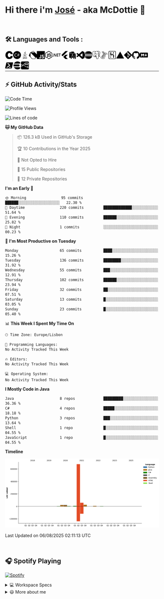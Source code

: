 <div class="bg-gray">

# Hi there i'm [José](https://www.linkedin.com/in/joseefcs/) - aka McDottie 👋
<br />

## 🛠️ Languages and Tools :
 
<picture>
<source media="(prefers-color-scheme: dark)" srcset="./img/cn.svg" width="26px" height="26px">
<img align="left" alt="C" width="26px" height="26px" src="./img/c.svg" />
</picture>

<picture>
<source media="(prefers-color-scheme: dark)" srcset="./img/csharpn.svg" width="26px" height="26px">
<img align="left" alt="CSharp" width="26px" height="26px" src="./img/csharp.svg" />
</picture>

<picture>
<source media="(prefers-color-scheme: dark)" srcset="./img/javan.svg" width="26px" height="26px">
<img align="left" alt="Java" width="26px" height="26px" src="./img/java.svg" />
</picture>

<picture>
<source media="(prefers-color-scheme: dark)" srcset="./img/dartn.svg" width="26px" height="26px">
<img align="left" alt="Dart" width="26px" height="26px" src="./img/dart.svg" />
</picture>

<picture>
<source media="(prefers-color-scheme: dark)" srcset="./img/javascriptn.svg" width="26px" height="26px">
<img align="left" alt="JavaScript" width="26px" height="26px" src="./img/javascript.svg" />
</picture>


<picture>
<source media="(prefers-color-scheme: dark)" srcset="./img/nodedotjsn.svg" width="26px" height="26px">
<img align="left" alt="NodeJs" width="26px" height="26px" src="./img/nodedotjs.svg" />
</picture>

<picture>
<source media="(prefers-color-scheme: dark)" srcset="./img/dotnetn.svg" width="26px" height="26px">
<img align="left" alt="DotNet" width="26px" height="26px" src="./img/dotnet.svg" />
</picture>

<picture>
<source media="(prefers-color-scheme: dark)" srcset="./img/fluttern.svg" width="26px" height="26px">
<img align="left" alt="Flutter" width="26px" height="26px" src="./img/flutter.svg" />
</picture>

<picture>
<source media="(prefers-color-scheme: dark)" srcset="./img/androidstudion.svg" width="26px" height="26px">
<img align="left" alt="AndroidStudio" width="26px" height="26px" src="./img/androidstudio.svg" />
</picture>

<picture>
<source media="(prefers-color-scheme: dark)" srcset="./img/visualstudiocoden.svg" width="26px" height="26px">
<img align="left" alt="VSCode" width="26px" height="26px" src="./img/visualstudiocode.svg" />
</picture>

<picture>
<source media="(prefers-color-scheme: dark)" srcset="./img/eclipseiden.svg" width="26px" height="26px">
<img align="left" alt="Eclipse" width="26px" height="26px" src="./img/eclipseide.svg" />
</picture>

<picture>
<source media="(prefers-color-scheme: dark)" srcset="./img/postgresqln.svg" width="26px" height="26px">
<img align="left" alt="PostgreSQL" width="26px" height="26px" src="./img/postgresql.svg" />
</picture>

<picture>
<source media="(prefers-color-scheme: dark)" srcset="./img/microsoftsqlservern.svg" width="26px" height="26px">
<img align="left" alt="MSQL" width="26px" height="26px" src="./img/microsoftsqlserver.svg" />
</picture>

<picture>
<source media="(prefers-color-scheme: dark)" srcset="./img/herokun.svg" width="26px" height="26px">
<img align="left" alt="Heroku" width="26px" height="26px" src="./img/heroku.svg" />
</picture>

<picture>
<source media="(prefers-color-scheme: dark)" srcset="./img/verceln.svg" width="26px" height="26px">
<img align="left" alt="Vercel" width="26px" height="26px" src="./img/vercel.svg" />
</picture>

<picture>
<source media="(prefers-color-scheme: dark)" srcset="./img/gitn.svg" width="26px" height="26px">
<img align="left" alt="Git" width="26px" height="26px" src="./img/git.svg" />
</picture>

<picture>
<source media="(prefers-color-scheme: dark)" srcset="./img/githubn.svg" width="26px" height="26px">
<img align="left" alt="Git" width="26px" height="26px" src="./img/github.svg" />
</picture>

<picture>
<source media="(prefers-color-scheme: dark)" srcset="./img/markdownn.svg" width="26px" height="26px">
<img align="left" alt="Markdown" width="26px" height="26px" src="./img/markdown.svg" />
</picture>

 <br />  
 <br />  

<picture>
<source media="(prefers-color-scheme: dark)" srcset="./img/powershelln.svg" width="26px" height="26px">
<img align="left" alt="Powershell" width="26px" height="26px" src="./img/powershell.svg" />
</picture>

<picture>
<source media="(prefers-color-scheme: dark)" srcset="./img/elasticsearchn.svg" width="26px" height="26px">
<img align="left" alt="ElastSearch" width="26px" height="26px" src="./img/elasticsearch.svg" />
</picture>

<picture>
<source media="(prefers-color-scheme: dark)" srcset="./img/noderedn.svg" width="26px" height="26px">
<img align="left" alt="Java" width="26px" height="26px" src="./img/nodered.svg" />
</picture>

<br />  

---

## ⚡ GitHub Activity/Stats

<!--START_SECTION:waka-->
![Code Time](http://img.shields.io/badge/Code%20Time-955%20hrs%2023%20mins-blue)

![Profile Views](http://img.shields.io/badge/Profile%20Views-0-blue)

![Lines of code](https://img.shields.io/badge/From%20Hello%20World%20I%27ve%20Written-817.3%20thousand%20lines%20of%20code-blue)

**🐱 My GitHub Data** 

> 📦 126.3 kB Used in GitHub's Storage 
 > 
> 🏆 10 Contributions in the Year 2025
 > 
> 🚫 Not Opted to Hire
 > 
> 📜 15 Public Repositories 
 > 
> 🔑 12 Private Repositories 
 > 
**I'm an Early 🐤** 

```text
🌞 Morning                95 commits          ██████░░░░░░░░░░░░░░░░░░░   22.30 % 
🌆 Daytime                220 commits         █████████████░░░░░░░░░░░░   51.64 % 
🌃 Evening                110 commits         ██████░░░░░░░░░░░░░░░░░░░   25.82 % 
🌙 Night                  1 commits           ░░░░░░░░░░░░░░░░░░░░░░░░░   00.23 % 
```
📅 **I'm Most Productive on Tuesday** 

```text
Monday                   65 commits          ████░░░░░░░░░░░░░░░░░░░░░   15.26 % 
Tuesday                  136 commits         ████████░░░░░░░░░░░░░░░░░   31.92 % 
Wednesday                55 commits          ███░░░░░░░░░░░░░░░░░░░░░░   12.91 % 
Thursday                 102 commits         ██████░░░░░░░░░░░░░░░░░░░   23.94 % 
Friday                   32 commits          ██░░░░░░░░░░░░░░░░░░░░░░░   07.51 % 
Saturday                 13 commits          █░░░░░░░░░░░░░░░░░░░░░░░░   03.05 % 
Sunday                   23 commits          █░░░░░░░░░░░░░░░░░░░░░░░░   05.40 % 
```


📊 **This Week I Spent My Time On** 

```text
🕑︎ Time Zone: Europe/Lisbon

💬 Programming Languages: 
No Activity Tracked This Week

🔥 Editors: 
No Activity Tracked This Week

💻 Operating System: 
No Activity Tracked This Week
```

**I Mostly Code in Java** 

```text
Java                     8 repos             █████████░░░░░░░░░░░░░░░░   36.36 % 
C#                       4 repos             █████░░░░░░░░░░░░░░░░░░░░   18.18 % 
Python                   3 repos             ███░░░░░░░░░░░░░░░░░░░░░░   13.64 % 
Shell                    1 repo              █░░░░░░░░░░░░░░░░░░░░░░░░   04.55 % 
JavaScript               1 repo              █░░░░░░░░░░░░░░░░░░░░░░░░   04.55 % 
```



**Timeline**

![Lines of Code chart](https://raw.githubusercontent.com/McDottie/McDottie/master/assets/bar_graph.png)


 Last Updated on 06/08/2025 02:11:13 UTC
<!--END_SECTION:waka-->

<br /> 

## 🎧 Spotify Playing
[![Spotify](https://novatorem-k48bmv7u2.vercel.app/api/spotify)](https://open.spotify.com/user/jose.santos2106?si=o-hPUxwdQoixtmjuqi917A)
<br /> 

<details>
  <summary>💻 Workspace Specs</summary>
  <br /> 
<img src="https://img.shields.io/badge/nvidia-gtx960-%2376B900.svg?&style=for-the-badge&logo=nvidia&logoColor=white" /> 

<img src="https://img.shields.io/badge/intel-core%20i5%204th-%230078D6.svg?&style=for-the-badge&logo=intel&logoColor=white" /> 

<br /> 
<img src="https://img.shields.io/badge/windows-hp%20pavillon%2015-%230078D6.svg?&style=for-the-badge&logo=windows&logoColor=white" /> 
</details>

<details>
  <summary>😃 More about me</summary>

- 🔭 I’m currently working at Nokia and previously worked on Bosch Car Multimedia, and CardioID technologies
- 🌱 I'm a MSc in Computer Science Engineering
- 📫 How to reach me: joseefcsantos(at)gmaildotcom
- ⚡ Fun fact: I like snakes
</details>

<!--
<details>
  <summary>⚡ Github Stats</summary>
    <img align="" height='137px' alt="McDottie's Github Stats" src="https://github-readme-stats-phi-ten.vercel.app/api?username=McDottie&theme=dark&hide_title=true&show_icons=true&count_private=true&include_all_commits=true" /><img align="" height='137px' src="https://github-readme-stats-phi-ten.vercel.app/api/top-langs/?username=McDottie&theme=dark&show_icons=true&hide_border=true&count_private=true&include_all_commits=true&hide_title=true&layout=compact" />
</details>
-->
</div>
